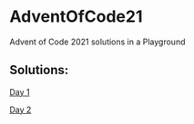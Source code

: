 # AdventOfCode21
Advent of Code 2021 solutions in a Playground

## Solutions:
[Day 1](https://github.com/kaandedeoglu/AdventOfCode21/blob/main/Solutions.playground/Pages/Day%201.xcplaygroundpage/Contents.swift)

[Day 2](https://github.com/kaandedeoglu/AdventOfCode21/blob/main/Solutions.playground/Pages/Day%202.xcplaygroundpage/Contents.swift)
